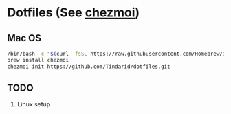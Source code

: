 # Dotfiles (See [chezmoi](https://www.chezmoi.io/))

## Mac OS

```bash
/bin/bash -c "$(curl -fsSL https://raw.githubusercontent.com/Homebrew/install/HEAD/install.sh)"
brew install chezmoi 
chezmoi init https://github.com/Tindarid/dotfiles.git
```

## TODO
1. Linux setup
